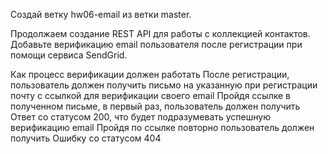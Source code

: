 Создай ветку hw06-email из ветки master.

Продолжаем создание REST API для работы с коллекцией контактов. Добавьте верификацию email пользователя после регистрации при помощи сервиса SendGrid.

Как процесс верификации должен работать
После регистрации, пользователь должен получить письмо на указанную при регистрации почту с ссылкой для верификации своего email
Пройдя ссылке в полученном письме, в первый раз, пользователь должен получить Ответ со статусом 200, что будет подразумевать успешную верификацию email
Пройдя по ссылке повторно пользователь должен получить Ошибку со статусом 404
